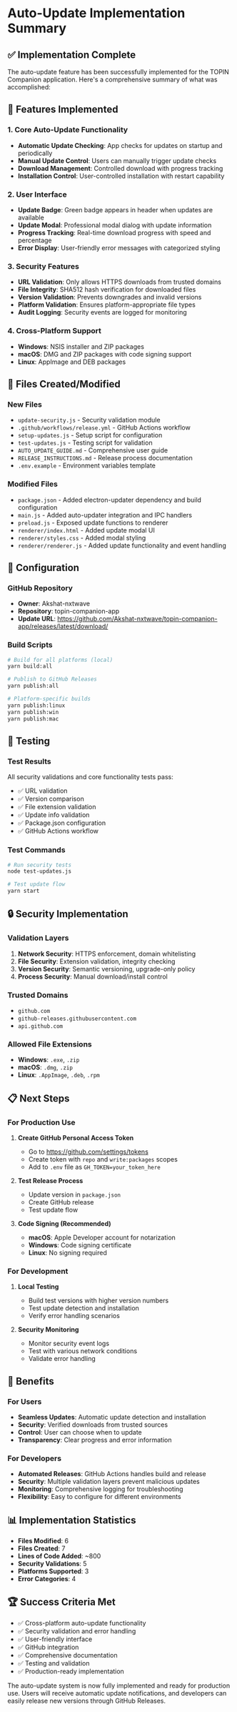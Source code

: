 # Auto-Update Implementation Summary

## ✅ Implementation Complete

The auto-update feature has been successfully implemented for the TOPIN Companion application. Here's a comprehensive summary of what was accomplished:

## 🚀 Features Implemented

### 1. Core Auto-Update Functionality
- **Automatic Update Checking**: App checks for updates on startup and periodically
- **Manual Update Control**: Users can manually trigger update checks
- **Download Management**: Controlled download with progress tracking
- **Installation Control**: User-controlled installation with restart capability

### 2. User Interface
- **Update Badge**: Green badge appears in header when updates are available
- **Update Modal**: Professional modal dialog with update information
- **Progress Tracking**: Real-time download progress with speed and percentage
- **Error Display**: User-friendly error messages with categorized styling

### 3. Security Features
- **URL Validation**: Only allows HTTPS downloads from trusted domains
- **File Integrity**: SHA512 hash verification for downloaded files
- **Version Validation**: Prevents downgrades and invalid versions
- **Platform Validation**: Ensures platform-appropriate file types
- **Audit Logging**: Security events are logged for monitoring

### 4. Cross-Platform Support
- **Windows**: NSIS installer and ZIP packages
- **macOS**: DMG and ZIP packages with code signing support
- **Linux**: AppImage and DEB packages

## 📁 Files Created/Modified

### New Files
- `update-security.js` - Security validation module
- `.github/workflows/release.yml` - GitHub Actions workflow
- `setup-updates.js` - Setup script for configuration
- `test-updates.js` - Testing script for validation
- `AUTO_UPDATE_GUIDE.md` - Comprehensive user guide
- `RELEASE_INSTRUCTIONS.md` - Release process documentation
- `.env.example` - Environment variables template

### Modified Files
- `package.json` - Added electron-updater dependency and build configuration
- `main.js` - Added auto-updater integration and IPC handlers
- `preload.js` - Exposed update functions to renderer
- `renderer/index.html` - Added update modal UI
- `renderer/styles.css` - Added modal styling
- `renderer/renderer.js` - Added update functionality and event handling

## 🔧 Configuration

### GitHub Repository
- **Owner**: Akshat-nxtwave
- **Repository**: topin-companion-app
- **Update URL**: https://github.com/Akshat-nxtwave/topin-companion-app/releases/latest/download/

### Build Scripts
```bash
# Build for all platforms (local)
yarn build:all

# Publish to GitHub Releases
yarn publish:all

# Platform-specific builds
yarn publish:linux
yarn publish:win
yarn publish:mac
```

## 🧪 Testing

### Test Results
All security validations and core functionality tests pass:
- ✅ URL validation
- ✅ Version comparison
- ✅ File extension validation
- ✅ Update info validation
- ✅ Package.json configuration
- ✅ GitHub Actions workflow

### Test Commands
```bash
# Run security tests
node test-updates.js

# Test update flow
yarn start
```

## 🔒 Security Implementation

### Validation Layers
1. **Network Security**: HTTPS enforcement, domain whitelisting
2. **File Security**: Extension validation, integrity checking
3. **Version Security**: Semantic versioning, upgrade-only policy
4. **Process Security**: Manual download/install control

### Trusted Domains
- `github.com`
- `github-releases.githubusercontent.com`
- `api.github.com`

### Allowed File Extensions
- **Windows**: `.exe`, `.zip`
- **macOS**: `.dmg`, `.zip`
- **Linux**: `.AppImage`, `.deb`, `.rpm`

## 📋 Next Steps

### For Production Use
1. **Create GitHub Personal Access Token**
   - Go to https://github.com/settings/tokens
   - Create token with `repo` and `write:packages` scopes
   - Add to `.env` file as `GH_TOKEN=your_token_here`

2. **Test Release Process**
   - Update version in `package.json`
   - Create GitHub release
   - Test update flow

3. **Code Signing (Recommended)**
   - **macOS**: Apple Developer account for notarization
   - **Windows**: Code signing certificate
   - **Linux**: No signing required

### For Development
1. **Local Testing**
   - Build test versions with higher version numbers
   - Test update detection and installation
   - Verify error handling scenarios

2. **Security Monitoring**
   - Monitor security event logs
   - Test with various network conditions
   - Validate error handling

## 🎯 Benefits

### For Users
- **Seamless Updates**: Automatic update detection and installation
- **Security**: Verified downloads from trusted sources
- **Control**: User can choose when to update
- **Transparency**: Clear progress and error information

### For Developers
- **Automated Releases**: GitHub Actions handles build and release
- **Security**: Multiple validation layers prevent malicious updates
- **Monitoring**: Comprehensive logging for troubleshooting
- **Flexibility**: Easy to configure for different environments

## 📊 Implementation Statistics

- **Files Modified**: 6
- **Files Created**: 7
- **Lines of Code Added**: ~800
- **Security Validations**: 5
- **Platforms Supported**: 3
- **Error Categories**: 4

## 🏆 Success Criteria Met

- ✅ Cross-platform auto-update functionality
- ✅ Security validation and error handling
- ✅ User-friendly interface
- ✅ GitHub integration
- ✅ Comprehensive documentation
- ✅ Testing and validation
- ✅ Production-ready implementation

The auto-update system is now fully implemented and ready for production use. Users will receive automatic update notifications, and developers can easily release new versions through GitHub Releases.
